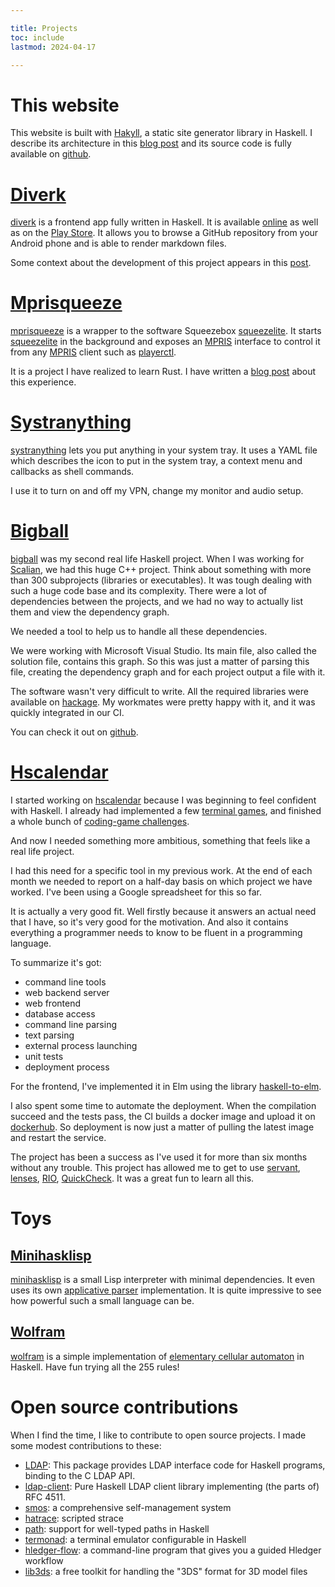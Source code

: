 ```yaml
---

title: Projects
toc: include
lastmod: 2024-04-17

---
```


# This website

This website is built with [Hakyll](https://jaspervdj.be/hakyll/), a static
site generator library in Haskell. I describe its architecture in this [blog
post](/posts/2021-02-22-This_website_is_generated_by_Hakyll.html) and its
source code is fully available on
[github](https://github.com/jecaro/jeancharles.quillet).

# [Diverk][diverk]

[diverk] is a frontend app fully written in Haskell. It is available 
[online](https://diverk.quillet.org) as well as on the [Play 
Store](https://play.google.com/store/apps/details?id=org.jecaro.diverk). It 
allows you to browse a GitHub repository from your Android phone and is able to 
render markdown files.

Some context about the development of this project appears in this 
[post][diverk-post].

# [Mprisqueeze][mprisqueeze]

[mprisqueeze] is a wrapper to the software Squeezebox [squeezelite]. It starts 
[squeezelite] in the background and exposes an [MPRIS] interface to control it 
from any [MPRIS] client such as [playerctl].

It is a project I have realized to learn Rust. I have written a [blog 
post][mpris-post] about this experience.

# [Systranything][systranything]

[systranything] lets you put anything in your system tray. It uses a YAML file 
which describes the icon to put in the system tray, a context menu and 
callbacks as shell commands.

I use it to turn on and off my VPN, change my monitor and audio setup.

# [Bigball][bigball]

[bigball] was my second real life Haskell project. When I was working for 
[Scalian](https://www.scalian.com), we had this huge C++ project. Think about 
something with more than 300 subprojects (libraries or executables). It was 
tough dealing with such a huge code base and its complexity. There were a lot 
of dependencies between the projects, and we had no way to actually list them 
and view the dependency graph.

We needed a tool to help us to handle all these dependencies.

We were working with Microsoft Visual Studio. Its main file, also called the
solution file, contains this graph. So this was just a matter of parsing this
file, creating the dependency graph and for each project output a file with it.

The software wasn't very difficult to write. All the required libraries were
available on [hackage](https://hackage.haskell.org/). My workmates were pretty
happy with it, and it was quickly integrated in our CI.

You can check it out on
[github](https://github.com/jecaro/bigball).

# [Hscalendar][hscalendar]

I started working on [hscalendar] because I was beginning to feel confident 
with Haskell. I already had implemented a few [terminal 
games](https://github.com/jecaro/haskell-games), and finished a whole bunch of 
[coding-game challenges](https://github.com/jecaro/codinggame-haskell).

And now I needed something more ambitious, something that feels like a real
life project.

I had this need for a specific tool in my previous work. At the end of each
month we needed to report on a half-day basis on which project we have worked.
I've been using a Google spreadsheet for this so far.

It is actually a very good fit. Well firstly because it answers an actual need
that I have, so it's very good for the motivation. And also it contains
everything a programmer needs to know to be fluent in a programming language.

To summarize it's got:

* command line tools
* web backend server
* web frontend
* database access
* command line parsing
* text parsing
* external process launching
* unit tests
* deployment process

For the frontend, I've implemented it in Elm using the library
[haskell-to-elm](https://github.com/folq/haskell-to-elm).

I also spent some time to automate the deployment. When the compilation succeed 
and the tests pass, the CI builds a docker image and upload it on 
[dockerhub](https://hub.docker.com/r/jecaro/hscalendar-server/tags). So 
deployment is now just a matter of pulling the latest image and restart the 
service.

The project has been a success as I've used it for more than six months without
any trouble. This project has allowed me to get to use
[servant](https://docs.servant.dev/en/stable/),
[lenses](https://hackage.haskell.org/package/lens),
[RIO](https://hackage.haskell.org/package/rio),
[QuickCheck](https://hackage.haskell.org/package/QuickCheck). It was a great
fun to learn all this.

# Toys

## [Minihasklisp][minihasklisp]

[minihasklisp] is a small Lisp interpreter with minimal dependencies. It even 
uses its own [applicative 
parser](https://github.com/jecaro/minihasklisp/blob/master/src/parser/Parser.hs) 
implementation. It is quite impressive to see how powerful such a small 
language can be.

## [Wolfram][wolfram]

[wolfram] is a simple implementation of [elementary cellular 
automaton](https://en.wikipedia.org/wiki/Elementary_cellular_automaton) in 
Haskell. Have fun trying all the 255 rules!

# Open source contributions

When I find the time, I like to contribute to open source projects. I made some
modest contributions to these:

* [LDAP](https://github.com/ezyang/ldap-haskell): This package provides LDAP 
  interface code for Haskell programs, binding to the C LDAP API.
* [ldap-client](https://github.com/alasconnect/ldap-client): Pure Haskell LDAP
  client library implementing (the parts of) RFC 4511.
* [smos](https://github.com/NorfairKing/smos): a comprehensive self-management
  system
* [hatrace](https://github.com/nh2/hatrace): scripted strace
* [path](https://github.com/commercialhaskell/path): support for well-typed
  paths in Haskell
* [termonad](https://github.com/cdepillabout/termonad): a terminal emulator
  configurable in Haskell
* [hledger-flow](https://github.com/apauley/hledger-flow): a command-line
  program that gives you a guided Hledger workflow
* [lib3ds](https://github.com/hoopoe/lib3ds): a free toolkit for handling the
  "3DS" format for 3D model files

[LMS]: https://github.com/Logitech/slimserver
[MPRIS]: https://specifications.freedesktop.org/mpris-spec/latest/
[bigball]: https://github.com/jecaro/bigball
[diverk-post]: /posts/2023-11-07-Writing-an-Android-app-in-Haskell.html
[diverk]: https://github.com/jecaro/diverk
[hscalendar]: https://github.com/jecaro/hscalendar
[minihasklisp]: https://github.com/jecaro/minihasklisp
[mpris-post]: /posts/2023-06-01-A-perfect-pet-project-to-learn-Rust.html
[mprisqueeze]: https://github.com/jecaro/mprisqueeze
[playerctl]: https://github.com/altdesktop/playerctl
[squeezelite]: https://github.com/ralph-irving/squeezelite
[systranything]: https://github.com/jecaro/systranything
[wolfram]: https://github.com/jecaro/wolfram

